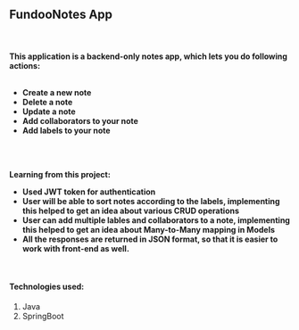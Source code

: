 <h2>FundooNotes App</h2>
<br>
<h4>
  This application is a backend-only notes app, which lets you do following actions:
  <br><br>
  <ul>
    <li>Create a new note</li>
    <li>Delete a note</li>
    <li>Update a note</li>
    <li>Add collaborators to your note</li>
    <li>Add labels to your note</li>
  </ul>
  <br><br>

  Learning from this project:
  <ul>
    <li>Used JWT token for authentication</li>
    <li>User will be able to sort notes according to the labels, implementing this helped to get an idea about various CRUD operations </li>
    <li>User can add multiple lables and collaborators to a note, implementing this helped to get an idea about Many-to-Many mapping in Models</li>
    <li>All the responses are returned in JSON format, so that it is easier to work with front-end as well.</li>
  </ul>
  <br>
  <h4>Technologies used:</h4>
  <ol>
    <li>Java</li>
    <li>SpringBoot</li>
  </ol>
</h4>
